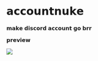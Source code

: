 # 𝗮𝗰𝗰𝗼𝘂𝗻𝘁𝗻𝘂𝗸𝗲

𝗺𝗮𝗸𝗲 𝗱𝗶𝘀𝗰𝗼𝗿𝗱 𝗮𝗰𝗰𝗼𝘂𝗻𝘁 𝗴𝗼 𝗯𝗿𝗿

𝗽𝗿𝗲𝘃𝗶𝗲𝘄

![](https://cdn.discordapp.com/attachments/423193702115180544/757160831057395802/unknown.png)